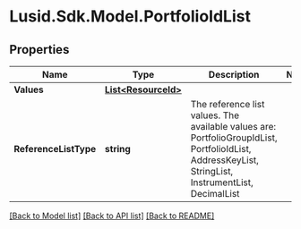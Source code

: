 # Lusid.Sdk.Model.PortfolioIdList

## Properties

Name | Type | Description | Notes
------------ | ------------- | ------------- | -------------
**Values** | [**List&lt;ResourceId&gt;**](ResourceId.md) |  | 
**ReferenceListType** | **string** | The reference list values. The available values are: PortfolioGroupIdList, PortfolioIdList, AddressKeyList, StringList, InstrumentList, DecimalList | 

[[Back to Model list]](../README.md#documentation-for-models) [[Back to API list]](../README.md#documentation-for-api-endpoints) [[Back to README]](../README.md)

